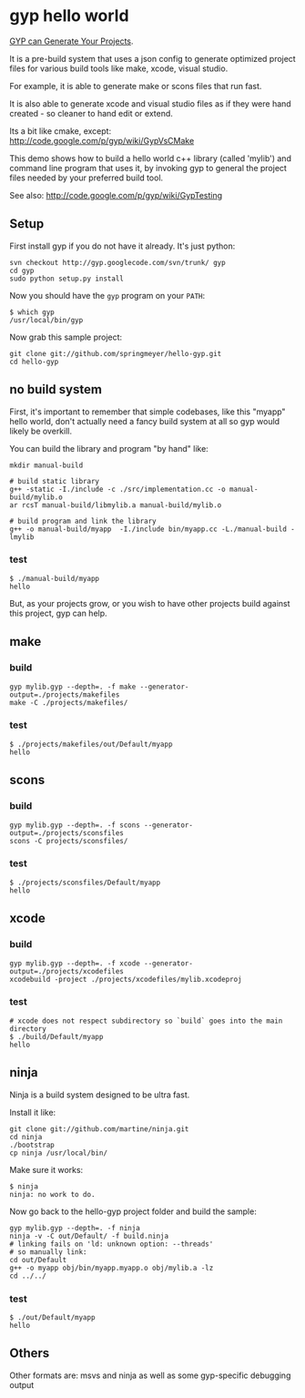 # gyp hello world

[GYP can Generate Your Projects](http://code.google.com/p/gyp/).

It is a pre-build system that uses a json config to generate optimized
project files for various build tools like make, xcode, visual studio.

For example, it is able to generate make or scons files that run fast.

It is also able to generate xcode and visual studio files as if they were
hand created - so cleaner to hand edit or extend.

Its a bit like cmake, except: http://code.google.com/p/gyp/wiki/GypVsCMake

This demo shows how to build a hello world c++ library (called 'mylib')
and command line program that uses it, by invoking gyp to general the
project files needed by your preferred build tool.

See also: http://code.google.com/p/gyp/wiki/GypTesting


## Setup

First install gyp if you do not have it already. It's just python:

    svn checkout http://gyp.googlecode.com/svn/trunk/ gyp
    cd gyp
    sudo python setup.py install
    
Now you should have the `gyp` program on your `PATH`:

    $ which gyp
    /usr/local/bin/gyp

Now grab this sample project:

    git clone git://github.com/springmeyer/hello-gyp.git
    cd hello-gyp


## no build system

First, it's important to remember that simple codebases, like this
"myapp" hello world, don't actually need a fancy build system at all
so gyp would likely be overkill.

You can build the library and program "by hand" like:

    mkdir manual-build

    # build static library
    g++ -static -I./include -c ./src/implementation.cc -o manual-build/mylib.o
    ar rcsT manual-build/libmylib.a manual-build/mylib.o

    # build program and link the library
    g++ -o manual-build/myapp  -I./include bin/myapp.cc -L./manual-build -lmylib

### test

    $ ./manual-build/myapp
    hello

But, as your projects grow, or you wish to have other projects build against this
project, gyp can help.


## make

### build

    gyp mylib.gyp --depth=. -f make --generator-output=./projects/makefiles
    make -C ./projects/makefiles/

### test

    $ ./projects/makefiles/out/Default/myapp 
    hello


## scons

### build

    gyp mylib.gyp --depth=. -f scons --generator-output=./projects/sconsfiles
    scons -C projects/sconsfiles/

### test

    $ ./projects/sconsfiles/Default/myapp 
    hello


## xcode

### build

    gyp mylib.gyp --depth=. -f xcode --generator-output=./projects/xcodefiles
    xcodebuild -project ./projects/xcodefiles/mylib.xcodeproj

### test

    # xcode does not respect subdirectory so `build` goes into the main directory
    $ ./build/Default/myapp
    hello

## ninja

Ninja is a build system designed to be ultra fast.

Install it like:

    git clone git://github.com/martine/ninja.git
    cd ninja
    ./bootstrap
    cp ninja /usr/local/bin/

Make sure it works:

    $ ninja
    ninja: no work to do.

Now go back to the hello-gyp project folder and build the sample:

    gyp mylib.gyp --depth=. -f ninja
    ninja -v -C out/Default/ -f build.ninja
    # linking fails on 'ld: unknown option: --threads'
    # so manually link:
    cd out/Default
    g++ -o myapp obj/bin/myapp.myapp.o obj/mylib.a -lz
    cd ../../

### test

    $ ./out/Default/myapp 
    hello


## Others

Other formats are: msvs and ninja as well as some gyp-specific debugging output